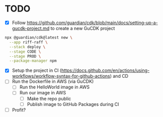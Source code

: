 # TODO
- [X] Follow https://github.com/guardian/cdk/blob/main/docs/setting-up-a-gucdk-project.md to create a new GuCDK project
```sh
npx @guardian/cdk@latest new \
  --app riff-raff \
  --stack deploy \
  --stage CODE \
  --stage PROD \
  --package-manager npm
```
- [x] Setup the project in CI (https://docs.github.com/en/actions/using-workflows/workflow-syntax-for-github-actions) and CD
- [ ] Run the Dockerfile in AWS (via GuCDK)
   - [ ] Run the HelloWorld image in AWS
   - [ ] Run our image in AWS
       - [ ] Make the repo public
       - [ ] Publish image to GitHub Packages during CI
- [ ] Profit?